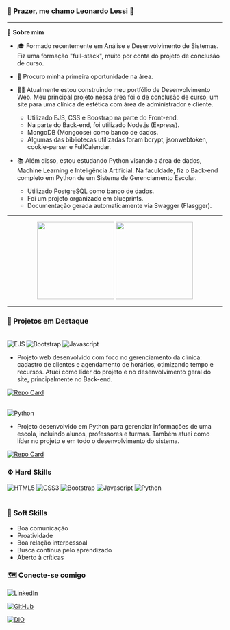 ### 👋  Prazer, me chamo Leonardo Lessi 👋
<hr>

🧶 **Sobre mim**
- 🎓 Formado recentemente em Análise e Desenvolvimento de Sistemas. Fiz uma formação "full-stack", muito por conta do projeto de conclusão de curso.
- 💼 Procuro minha primeira oportunidade na área.

- 👨‍💻 Atualmente estou construindo meu portfólio de Desenvolvimento Web. Meu principal projeto nessa área foi o de conclusão de curso, um site para uma clínica de estética com área de administrador e cliente.
  - Utilizado EJS, CSS e Boostrap na parte do Front-end.
  - Na parte do Back-end, foi utilizado Node.js (Express).
  - MongoDB (Mongoose) como banco de dados.
  - Algumas das bibliotecas utilizadas foram bcrypt, jsonwebtoken, cookie-parser e FullCalendar.

- 📚 Além disso, estou estudando Python visando a área de dados, Machine Learning e Inteligência Artificial. Na faculdade, fiz o Back-end completo em Python de um Sistema de Gerenciamento Escolar. 
  - Utilizado PostgreSQL como banco de dados.
  - Foi um projeto organizado em blueprints. 
  - Documentação gerada automaticamente via Swagger (Flasgger).

<hr>

<div align="center">
  <img height="180em" src="https://github-readme-stats.vercel.app/api?username=leolessi&show_icons=true&theme=radical"/>
  <img height="180em" src="https://github-readme-stats.vercel.app/api/top-langs/?username=leolessi&layout=compact&theme=radical"/>
</div>

<hr>

### 📌 Projetos em Destaque
<br>
<div>
<img align="center" alt="EJS" src="https://img.shields.io/badge/EJS-E34F26?style=for-the-badge&logo=ejs&logoColor=white" /> <img align="center" alt="Bootstrap" src="https://img.shields.io/badge/Bootstrap-563D7C?style=for-the-badge&logo=bootstrap&logoColor=white" /> <img align="center" alt="Javascript" src="https://img.shields.io/badge/JavaScript-F7DF1E?style=for-the-badge&logo=javascript&logoColor=black" />
</div>

- Projeto web desenvolvido com foco no gerenciamento da clínica: cadastro de clientes e agendamento de horários, otimizando tempo e recursos. Atuei como líder do projeto e no desenvolvimento geral do site, principalmente no Back-end.

[![Repo Card](https://github-readme-stats.vercel.app/api/pin/?username=leolessi&repo=estetik)](https://github.com/leolessi/estetik)

<br>

<div>
<img align="center" alt="Python" src="https://img.shields.io/badge/Python-3776AB?style=for-the-badge&logo=python&logoColor=white" />
</div>

- Projeto desenvolvido em Python para gerenciar informações de uma escola, incluindo alunos, professores e turmas. Também atuei como líder no projeto e em todo o desenvolvimento do sistema.

[![Repo Card](https://github-readme-stats.vercel.app/api/pin/?username=leolessi&repo=backend-escola-faat)](https://github.com/leolessi/backend-escola-faat)

### ⚙️ Hard Skills

<div style="display:inline_block">
  <img align="center" alt="HTML5" src="https://img.shields.io/badge/HTML5-E34F26?style=for-the-badge&logo=html5&logoColor=white" />
  <img align="center" alt="CSS3" src="https://img.shields.io/badge/CSS3-1572B6?style=for-the-badge&logo=css&logoColor=white" />
  <img align="center" alt="Bootstrap" src="https://img.shields.io/badge/Bootstrap-563D7C?style=for-the-badge&logo=bootstrap&logoColor=white" />
  <img align="center" alt="Javascript" src="https://img.shields.io/badge/JavaScript-F7DF1E?style=for-the-badge&logo=javascript&logoColor=black" />
  <img align="center" alt="Python" src="https://img.shields.io/badge/Python-3776AB?style=for-the-badge&logo=python&logoColor=white" />
</div><br>

### 👨 Soft Skills

- Boa comunicação
- Proatividade
- Boa relação interpessoal
- Busca contínua pelo aprendizado
- Aberto à críticas

### 🗺️ Conecte-se comigo

[![LinkedIn](https://img.shields.io/badge/LinkedIn-0077B5?style=for-the-badge&logo=linkedin&logoColor=white)](https://www.linkedin.com/in/leonardolessi)

[![GitHub](https://img.shields.io/badge/GitHub-100000?style=for-the-badge&logo=github&logoColor=white)](https://github.com/leolessi)

[![DIO](https://img.shields.io/badge/DIO-0077B5?style=for-the-badge&logoColor=white)](https://web.dio.me/users/leonardolessi)
